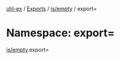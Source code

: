 [util-ex](../README.md) / [Exports](../modules.md) / [is/empty](is_empty.md) / export=

# Namespace: export=

[is/empty](is_empty.md).export=
